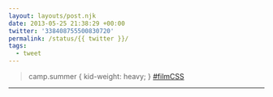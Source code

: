 ```yaml
---
layout: layouts/post.njk
date: 2013-05-25 21:38:29 +00:00
twitter: '338408755500830720'
permalink: /status/{{ twitter }}/
tags: 
  - tweet
---
```


> camp.summer { kid-weight: heavy; } [#filmCSS](https://twitter.com/hashtag/filmCSS)

---
